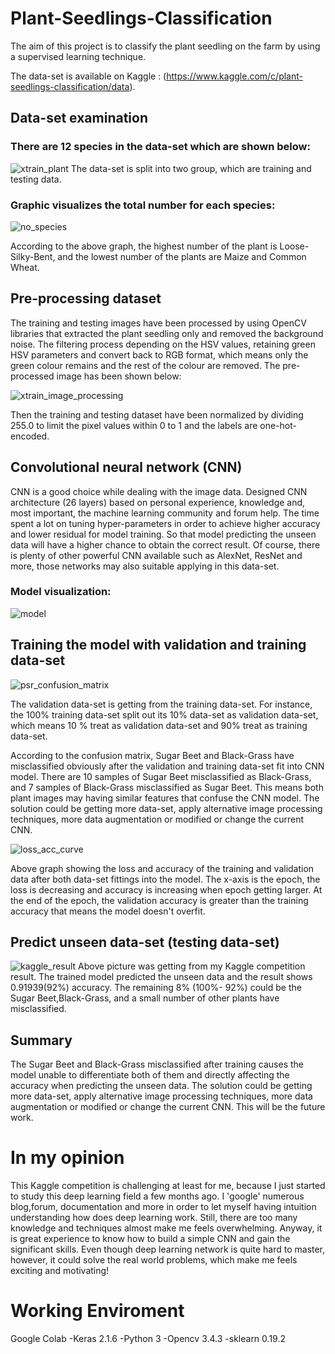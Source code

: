 # Plant-Seedlings-Classification
The aim of this project is to classify the plant seedling on the farm by using a supervised learning technique.

The data-set is available on Kaggle : (https://www.kaggle.com/c/plant-seedlings-classification/data).


## Data-set examination
### There are 12 species in the data-set which are shown below:
![xtrain_plant](https://user-images.githubusercontent.com/43289100/45993669-87d6f480-c0c2-11e8-86e7-cb5113af196b.png)
The data-set is split into two group, which are training and testing data.

### Graphic visualizes the total number for each species: 

![no_species](https://user-images.githubusercontent.com/43289100/45995997-20727200-c0cd-11e8-8d1b-3b3ecfbbfbab.png)

According to the above graph, the highest number of the plant is Loose-Silky-Bent, and the lowest number of the plants are Maize and Common Wheat.


## Pre-processing dataset
The training and testing images have been processed by using OpenCV libraries that extracted the plant seedling only and removed the background noise. The filtering process depending on the HSV values, retaining green HSV parameters and convert back to RGB format, which means only the green colour remains and the rest of the colour are removed. The pre-processed image has been shown below:

![xtrain_image_processing](https://user-images.githubusercontent.com/43289100/46004555-c6ca7180-c0e5-11e8-895d-0ab270471a8b.png)

Then the training and testing dataset have been normalized by dividing 255.0 to limit the pixel values within 0 to 1 and the labels are one-hot-encoded.


## Convolutional neural network (CNN)
CNN is a good choice while dealing with the image data. Designed CNN architecture (26 layers) based on personal experience, knowledge and, most important, the machine learning community and forum help. The time spent a lot on tuning hyper-parameters in order to achieve higher accuracy and lower residual for model training. So that model predicting the unseen data will have a higher chance to obtain the correct result. Of course, there is plenty of other powerful CNN available such as AlexNet, ResNet and more, those networks may also suitable applying in this data-set.

### Model visualization:

![model](https://user-images.githubusercontent.com/43289100/46008456-64766e80-c0ef-11e8-9eb9-013068d8bc9f.png)


## Training the model with validation and training data-set
![psr_confusion_matrix](https://user-images.githubusercontent.com/43289100/46009006-e0bd8180-c0f0-11e8-9f7f-5c87650e1824.png)

The validation data-set is getting from the training data-set. For instance, the 100% training data-set split out its 10% data-set as validation data-set, which means 10 % treat as validation data-set and 90% treat as training data-set.

According to the confusion matrix, Sugar Beet and Black-Grass have misclassified obviously after the validation and training data-set fit into CNN model. There are 10 samples of Sugar Beet misclassified as Black-Grass, and 7 samples of Black-Grass misclassified as Sugar Beet. This means both plant images may having similar features that confuse the CNN model. The solution could be getting more data-set, apply alternative image processing techniques, more data augmentation or modified or change the current CNN.

![loss_acc_curve](https://user-images.githubusercontent.com/43289100/46009861-5fb3b980-c0f3-11e8-84a7-e96a491f37ce.png)

Above graph showing the loss and accuracy of the training and validation data after both data-set fittings into the model. The x-axis is the epoch, the loss is decreasing and accuracy is increasing when epoch getting larger. At the end of the epoch, the validation accuracy is greater than the training accuracy that means the model doesn't overfit.


## Predict unseen data-set (testing data-set)
![kaggle_result](https://user-images.githubusercontent.com/43289100/46010578-c76b0400-c0f5-11e8-8d9e-b4ea9b19d403.PNG)
Above picture was getting from my Kaggle competition result. The trained model predicted the unseen data and the result shows 0.91939(92%) accuracy. The remaining 8% (100%- 92%) could be the Sugar Beet,Black-Grass, and a small number of other plants have misclassified.


## Summary
The Sugar Beet and Black-Grass misclassified after training causes the model unable to differentiate both of them and directly affecting the accuracy when predicting the unseen data. The solution could be getting more data-set, apply alternative image processing techniques, more data augmentation or modified or change the current CNN. This will be the future work.


# In my opinion
This Kaggle competition is challenging at least for me, because I just started to study this deep learning field a few months ago. I 'google' numerous blog,forum, documentation and more in order to let myself having intuition understanding how does deep learning work. Still, there are too many knowledge and techniques almost make me feels overwhelming. Anyway, it is great experience to know how to build a simple CNN and gain the significant skills. Even though deep learning network is quite hard to master, however, it could solve the real world problems, which make me feels exciting and motivating!


# Working Enviroment
Google Colab
  -Keras 2.1.6
  -Python 3
  -Opencv 3.4.3
  -sklearn 0.19.2

